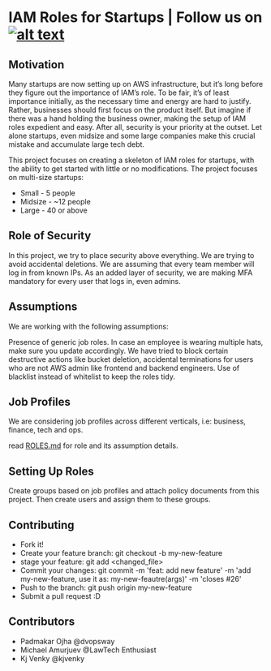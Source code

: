 # IAM Roles for Startups | Follow us on [![alt text][2.1]][2]


[2.1]: http://i.imgur.com/P3YfQoD.png 
[2]: http://www.facebook.com/SingaporeTechEntrepreneurs/

## Motivation

Many startups are now setting up on AWS infrastructure, but it’s long before they figure out the importance of IAM’s role. To be fair, it’s of least importance initially, as the necessary time and energy are hard to justify. Rather, businesses should first focus on the product itself. But imagine if there was a hand holding the business owner, making the setup of IAM roles expedient and easy. After all, security is your priority at the outset. Let alone startups, even midsize and some large companies make this crucial mistake and accumulate large tech debt.

This project focuses on creating a skeleton of IAM roles for startups, with the ability to get started with little or no modifications. The project focuses on multi-size startups:

- Small - 5 people
- Midsize - ~12 people
- Large - 40 or above

## Role of Security

In this project, we try to place security above everything. We are trying to avoid accidental deletions. We are assuming that every team member will log in from known IPs. As an added layer of security, we are making MFA mandatory for every user that logs in, even admins.

## Assumptions

We are working with the following assumptions:

Presence of generic job roles.
In case an employee is wearing multiple hats, make sure you update accordingly. We have tried to block certain destructive actions like bucket deletion, accidental terminations for users who are not AWS admin like frontend and backend engineers.
Use of blacklist instead of whitelist to keep the roles tidy. 

## Job Profiles

We are considering job profiles across different verticals, i.e: business, finance, tech and ops.

read [ROLES.md](https://github.com/Singapore-Tech-Entrepreneurs/Startup-AWS-IAM-Roles/blob/master/ROLES.md) for role and its assumption details.

## Setting Up Roles

Create groups based on job profiles and attach policy documents from this project. Then create users and assign them to these groups.

## Contributing

- Fork it!
- Create your feature branch: git checkout -b my-new-feature
- stage your feature: git add <changed_file>
- Commit your changes: git commit -m 'feat: add new feature' -m 'add my-new-feature, use it as: my-new-feautre(args)' -m 'closes #26'
- Push to the branch: git push origin my-new-feature
- Submit a pull request :D


## Contributors 

- Padmakar Ojha @dvopsway
- Michael Amurjuev @LawTech Enthusiast 
- Kj Venky @kjvenky

